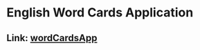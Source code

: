 # English Word Cards Application 

## Link: [wordCardsApp](https://thomas-horvath.github.io/WordCards_App/)
